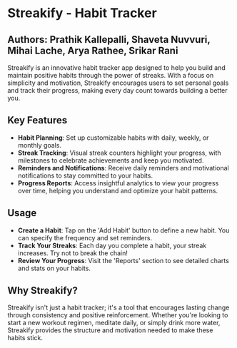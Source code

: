 # Streakify - Habit Tracker
## Authors: Prathik Kallepalli, Shaveta Nuvvuri, Mihai Lache, Arya Rathee, Srikar Rani

Streakify is an innovative habit tracker app designed to help you build and maintain positive habits through the power of streaks. With a focus on simplicity and motivation, Streakify encourages users to set personal goals and track their progress, making every day count towards building a better you.

## Key Features
- **Habit Planning**: Set up customizable habits with daily, weekly, or monthly goals.
- **Streak Tracking**: Visual streak counters highlight your progress, with milestones to celebrate achievements and keep you motivated.
- **Reminders and Notifications**: Receive daily reminders and motivational notifications to stay committed to your habits.
- **Progress Reports**: Access insightful analytics to view your progress over time, helping you understand and optimize your habit patterns.

## Usage
- **Create a Habit**: Tap on the 'Add Habit' button to define a new habit. You can specify the frequency and set reminders.
- **Track Your Streaks**: Each day you complete a habit, your streak increases. Try not to break the chain!
- **Review Your Progress**: Visit the 'Reports' section to see detailed charts and stats on your habits.

## Why Streakify?
Streakify isn't just a habit tracker; it's a tool that encourages lasting change through consistency and positive reinforcement. Whether you're looking to start a new workout regimen, meditate daily, or simply drink more water, Streakify provides the structure and motivation needed to make these habits stick.

